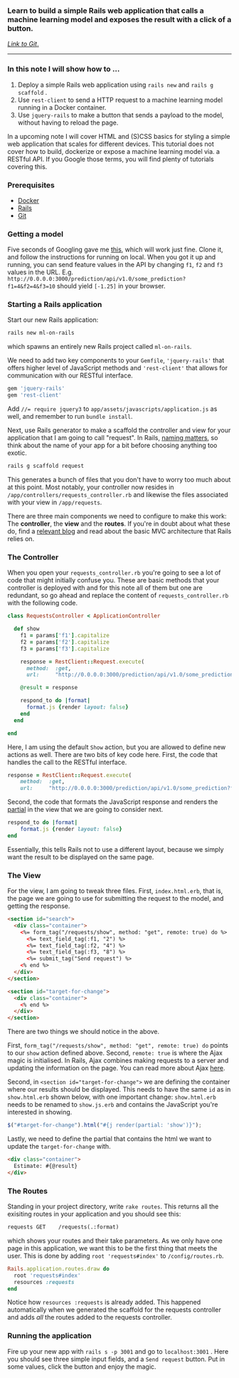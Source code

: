 ### Learn to build a simple Rails web application that calls a machine learning model and exposes the result with a click of a button.

[_Link to Git_.](https://github.com/TMorville/ml-on-rails)

---

### In this note I will show how to ...

1. Deploy a simple Rails web application using `rails new` and `rails g scaffold` .
2. Use `rest-client`  to send a HTTP request to a machine learning model running in a Docker container.
3. Use `jquery-rails` to make a button that sends a payload to the model, without having to reload the page.

In a upcoming note I will cover HTML and (S)CSS basics for styling a simple web application that scales for different devices. This tutorial does not cover how to build, dockerize or expose a machine learning model via. a RESTful API. If you Google those terms, you will find plenty of tutorials covering this. 

### Prerequisites

* [Docker](https://docs.docker.com/install/)
* [Rails](https://kolosek.com/install-ruby-on-rails-on-ubuntu/)
* [Git](https://gist.github.com/derhuerst/1b15ff4652a867391f03)

### Getting a model

Five seconds of Googling gave me [this](https://github.com/Soluto/python-flask-sklearn-docker-template), which will work just fine. Clone it, and follow the instructions for running on local. When you got it up and running, you can send feature values in the API by changing `f1`, `f2` and `f3` values in the URL. E.g. `http://0.0.0.0:3000/prediction/api/v1.0/some_prediction?f1=4&f2=4&f3=10` should yield `[-1.25]` in your browser. 

### Starting a Rails application

Start our new Rails application:

```bash
rails new ml-on-rails
```

which spawns an entirely new Rails project called `ml-on-rails`. 

We need to add two key components to your `Gemfile`, `'jquery-rails'` that offers higher level of JavaScript methods and `'rest-client'` that allows for communication with our RESTful interface.

```ruby
gem 'jquery-rails'
gem 'rest-client'
```

 Add `//= require jquery3` to `app/assets/javascripts/application.js` as well, and remember to run `bundle install`.

Next, use Rails generator to make a scaffold the controller and view for your application that I am going to call "request". In Rails, [naming matters](https://gist.github.com/iangreenleaf/b206d09c587e8fc6399e), so think about the name of your app for a bit before choosing anything too exotic.

```bash
rails g scaffold request
```

This generates a bunch of files that you don't have to worry too much about at this point. Most notably, your controller now resides in ` /app/controllers/requests_controller.rb` and likewise the files associated with your view in `/app/requests`.

There are three main components we need to configure to make this work: The **controller**, the **view** and the **routes**. If you're in doubt about what these do, find a [relevant blog](https://medium.freecodecamp.org/understanding-the-basics-of-ruby-on-rails-http-mvc-and-routes-359b8d809c7a) and read about the basic MVC architecture that Rails relies on.

### The Controller

When you open your `requests_controller.rb` you're going to see a lot of code that might initially confuse you. These are basic methods that your controller is deployed with and for this note all of them but one are redundant, so go ahead and replace the content of `requests_controller.rb` with the following code. 

```ruby
class RequestsController < ApplicationController

  def show
    f1 = params['f1'].capitalize
    f2 = params['f2'].capitalize
    f3 = params['f3'].capitalize

    response = RestClient::Request.execute(
      method:  :get,
      url:     "http://0.0.0.0:3000/prediction/api/v1.0/some_prediction?f1=#{f1}&f2=#{f2}&f3=#{f3}")

    @result = response

    respond_to do |format|
      format.js {render layout: false}
    end
  end

end
```

Here, I am using the default  `Show` action, but you are allowed to define new actions as well. There are two bits of key code here. First, the code that handles the call to the RESTful interface.

```ruby
response = RestClient::Request.execute(
	method:  :get,
    url:     "http://0.0.0.0:3000/prediction/api/v1.0/some_prediction?f1=#{f1}&f2=#{f2}&f3=#{f3}")
```

Second, the code that formats the JavaScript response and renders the [partial](https://guides.rubyonrails.org/layouts_and_rendering.html#using-partials) in the view that we are going to consider next. 

```ruby
respond_to do |format|
	format.js {render layout: false}
end
```

Essentially, this tells Rails not to use a different layout, because we simply want the result to be displayed on the same page. 

### The View

For the view, I am going to tweak three files. First, `index.html.erb`, that is, the page we are going to use for submitting the request to the model, and getting the response.  

```html
<section id="search">
  <div class="container">
    <%= form_tag("/requests/show", method: "get", remote: true) do %>
      <%= text_field_tag(:f1, "2") %>
      <%= text_field_tag(:f2, "4") %>
      <%= text_field_tag(:f3, "8") %>
      <%= submit_tag("Send request") %>
    <% end %>
  </div>
</section>

<section id="target-for-change">
  <div class="container">
    <% end %>
  </div>
</section>
```

There are two things we should notice in the above. 

First, `form_tag("/requests/show", method: "get", remote: true) do` points to our `show` action defined above. Second, `remote: true` is where the Ajax magic is initialised. In Rails, Ajax combines making requests to a server and updating the information on the page. You can read more about Ajax [here](https://guides.rubyonrails.org/working_with_javascript_in_rails.html#an-introduction-to-ajax).

Second, in `<section id="target-for-change">` we are defining the container where our results should be displayed. This needs to have the same `id` as in `show.html.erb` shown below, with one important change:  `show.html.erb` needs to be renamed to  `show.js.erb` and contains the JavaScript you're interested in showing.

```javascript
$("#target-for-change").html("#{j render(partial: 'show')}");
```

Lastly, we need to define the partial that contains the html we want to update the `target-for-change` with. 

```html
<div class="container">
  Estimate: #{@result}
</div>
```

### The Routes

Standing in your project directory, write `rake routes`. This returns all the exisiting routes in your application and you should see this:

```reStructuredText
requests GET    /requests(.:format)											requests#index                                     
```

which shows your routes and their take parameters. As we only have one page in this application, we want this to be the first thing that meets the user. This is done by adding `root 'requests#index'` to `/config/routes.rb`. 

```ruby
Rails.application.routes.draw do
  root 'requests#index'
  resources :requests
end
```

Notice how `resources :requests` is already added. This happened automatically when we generated the scaffold for the requests controller and adds _all_ the routes added to the requests controller. 

### Running the application

Fire up your new app with `rails s -p 3001` and go to `localhost:3001` . Here you should see three simple input fields, and a `Send request` button. Put in some values, click the button and enjoy the magic. 
